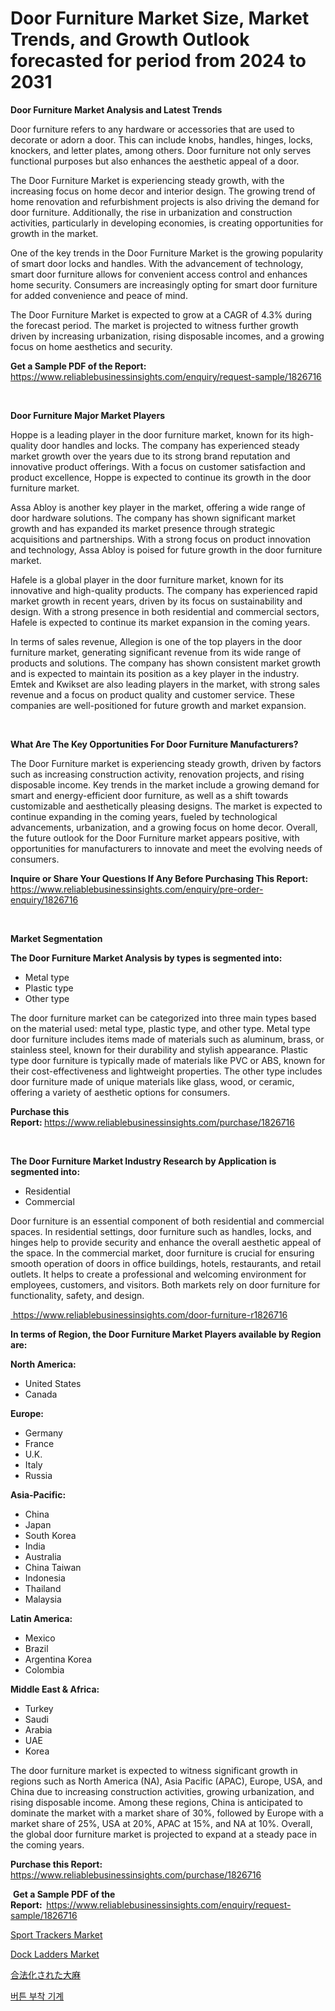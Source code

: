 <p><h1>Door Furniture Market Size, Market Trends, and Growth Outlook forecasted for period from 2024 to 2031</h1></p><p><strong>Door Furniture Market Analysis and Latest Trends</strong></p>
<p><p>Door furniture refers to any hardware or accessories that are used to decorate or adorn a door. This can include knobs, handles, hinges, locks, knockers, and letter plates, among others. Door furniture not only serves functional purposes but also enhances the aesthetic appeal of a door.</p><p>The Door Furniture Market is experiencing steady growth, with the increasing focus on home decor and interior design. The growing trend of home renovation and refurbishment projects is also driving the demand for door furniture. Additionally, the rise in urbanization and construction activities, particularly in developing economies, is creating opportunities for growth in the market.</p><p>One of the key trends in the Door Furniture Market is the growing popularity of smart door locks and handles. With the advancement of technology, smart door furniture allows for convenient access control and enhances home security. Consumers are increasingly opting for smart door furniture for added convenience and peace of mind.</p><p>The Door Furniture Market is expected to grow at a CAGR of 4.3% during the forecast period. The market is projected to witness further growth driven by increasing urbanization, rising disposable incomes, and a growing focus on home aesthetics and security.</p></p>
<p><strong>Get a Sample PDF of the Report:&nbsp;</strong> <a href="https://www.reliablebusinessinsights.com/enquiry/request-sample/1826716">https://www.reliablebusinessinsights.com/enquiry/request-sample/1826716</a></p>
<p>&nbsp;</p>
<p><strong>Door Furniture Major Market Players</strong></p>
<p><p>Hoppe is a leading player in the door furniture market, known for its high-quality door handles and locks. The company has experienced steady market growth over the years due to its strong brand reputation and innovative product offerings. With a focus on customer satisfaction and product excellence, Hoppe is expected to continue its growth in the door furniture market.</p><p>Assa Abloy is another key player in the market, offering a wide range of door hardware solutions. The company has shown significant market growth and has expanded its market presence through strategic acquisitions and partnerships. With a strong focus on product innovation and technology, Assa Abloy is poised for future growth in the door furniture market.</p><p>Hafele is a global player in the door furniture market, known for its innovative and high-quality products. The company has experienced rapid market growth in recent years, driven by its focus on sustainability and design. With a strong presence in both residential and commercial sectors, Hafele is expected to continue its market expansion in the coming years.</p><p>In terms of sales revenue, Allegion is one of the top players in the door furniture market, generating significant revenue from its wide range of products and solutions. The company has shown consistent market growth and is expected to maintain its position as a key player in the industry. Emtek and Kwikset are also leading players in the market, with strong sales revenue and a focus on product quality and customer service. These companies are well-positioned for future growth and market expansion.</p></p>
<p>&nbsp;</p>
<p><strong>What Are The Key Opportunities For Door Furniture Manufacturers?</strong></p>
<p><p>The Door Furniture market is experiencing steady growth, driven by factors such as increasing construction activity, renovation projects, and rising disposable income. Key trends in the market include a growing demand for smart and energy-efficient door furniture, as well as a shift towards customizable and aesthetically pleasing designs. The market is expected to continue expanding in the coming years, fueled by technological advancements, urbanization, and a growing focus on home decor. Overall, the future outlook for the Door Furniture market appears positive, with opportunities for manufacturers to innovate and meet the evolving needs of consumers.</p></p>
<p><strong>Inquire or Share Your Questions If Any Before Purchasing This Report:</strong> <a href="https://www.reliablebusinessinsights.com/enquiry/pre-order-enquiry/1826716">https://www.reliablebusinessinsights.com/enquiry/pre-order-enquiry/1826716</a></p>
<p>&nbsp;</p>
<p><strong>Market Segmentation</strong></p>
<p><strong>The Door Furniture Market Analysis by types is segmented into:</strong></p>
<p><ul><li>Metal type</li><li>Plastic type</li><li>Other type</li></ul></p>
<p><p>The door furniture market can be categorized into three main types based on the material used: metal type, plastic type, and other type. Metal type door furniture includes items made of materials such as aluminum, brass, or stainless steel, known for their durability and stylish appearance. Plastic type door furniture is typically made of materials like PVC or ABS, known for their cost-effectiveness and lightweight properties. The other type includes door furniture made of unique materials like glass, wood, or ceramic, offering a variety of aesthetic options for consumers.</p></p>
<p><strong>Purchase this Report:&nbsp;</strong><a href="https://www.reliablebusinessinsights.com/purchase/1826716">https://www.reliablebusinessinsights.com/purchase/1826716</a></p>
<p>&nbsp;</p>
<p><strong>The Door Furniture Market Industry Research by Application is segmented into:</strong></p>
<p><ul><li>Residential</li><li>Commercial</li></ul></p>
<p><p>Door furniture is an essential component of both residential and commercial spaces. In residential settings, door furniture such as handles, locks, and hinges help to provide security and enhance the overall aesthetic appeal of the space. In the commercial market, door furniture is crucial for ensuring smooth operation of doors in office buildings, hotels, restaurants, and retail outlets. It helps to create a professional and welcoming environment for employees, customers, and visitors. Both markets rely on door furniture for functionality, safety, and design.</p></p>
<p><a href="https://www.reliablebusinessinsights.com/door-furniture-r1826716">&nbsp;https://www.reliablebusinessinsights.com/door-furniture-r1826716</a></p>
<p><strong>In terms of Region, the Door Furniture Market Players available by Region are:</strong></p>
<p>
    <p> <strong> North America: </strong>
        <ul>
            <li>United States</li>
            <li>Canada</li>
        </ul>
        </p> 
    <p> <strong> Europe: </strong>
        <ul>
            <li>Germany</li>
            <li>France</li>
            <li>U.K.</li>
            <li>Italy</li>
            <li>Russia</li>
        </ul>
        </p> 
    <p> <strong> Asia-Pacific: </strong>
        <ul>
            <li>China</li>
            <li>Japan</li>
            <li>South Korea</li>
            <li>India</li>
            <li>Australia</li>
            <li>China Taiwan</li>
            <li>Indonesia</li>
            <li>Thailand</li>
            <li>Malaysia</li>
        </ul>
        </p> 
    <p> <strong> Latin America: </strong>
        <ul>
            <li>Mexico</li>
            <li>Brazil</li>
            <li>Argentina Korea</li>
            <li>Colombia</li>
        </ul>
        </p> 
    <p> <strong> Middle East & Africa: </strong>
        <ul>
            <li>Turkey</li>
            <li>Saudi</li>
            <li>Arabia</li>
            <li>UAE</li>
            <li>Korea</li>
        </ul>
    </p>
    </p>
<p><p>The door furniture market is expected to witness significant growth in regions such as North America (NA), Asia Pacific (APAC), Europe, USA, and China due to increasing construction activities, growing urbanization, and rising disposable income. Among these regions, China is anticipated to dominate the market with a market share of 30%, followed by Europe with a market share of 25%, USA at 20%, APAC at 15%, and NA at 10%. Overall, the global door furniture market is projected to expand at a steady pace in the coming years.</p></p>
<p><strong>Purchase this Report: </strong><a href="https://www.reliablebusinessinsights.com/purchase/1826716">https://www.reliablebusinessinsights.com/purchase/1826716</a></p>
<p>&nbsp;<strong>Get a Sample PDF of the Report:&nbsp;&nbsp;</strong><a href="https://www.reliablebusinessinsights.com/enquiry/request-sample/1826716">https://www.reliablebusinessinsights.com/enquiry/request-sample/1826716</a></p>
<p><strong></strong></p>
<p><p><a href="https://github.com/kpvmspce33/Market-Research-Report-List-1/blob/main/sport-trackers-market.md">Sport Trackers Market</a></p><p><a href="https://issuu.com/reportprime-2/docs/dock-ladders-market-size-2030.pptx">Dock Ladders Market</a></p><p><a href="https://github.com/dadanedu33/Market-Research-Report-List-2/blob/main/4293498141306.md">合法化された大麻</a></p><p><a href="https://github.com/mithunmistry2258/Market-Research-Report-List-1/blob/main/3965569149161.md">버튼 부착 기계</a></p></p>